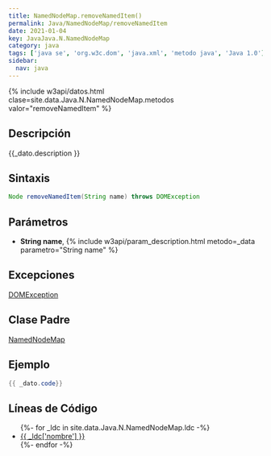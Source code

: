 ```yaml
---
title: NamedNodeMap.removeNamedItem()
permalink: Java/NamedNodeMap/removeNamedItem
date: 2021-01-04
key: JavaJava.N.NamedNodeMap
category: java
tags: ['java se', 'org.w3c.dom', 'java.xml', 'metodo java', 'Java 1.0']
sidebar: 
  nav: java
---
```


{% include w3api/datos.html clase=site.data.Java.N.NamedNodeMap.metodos valor="removeNamedItem" %}

## Descripción
{{_dato.description }}

## Sintaxis
~~~java
Node removeNamedItem(String name) throws DOMException
~~~

## Parámetros
* **String name**,  {% include w3api/param_description.html metodo=_data parametro="String name" %}

## Excepciones
[DOMException](/Java/DOMException/)

## Clase Padre
[NamedNodeMap](/Java/NamedNodeMap/)

## Ejemplo
~~~java
{{ _dato.code}}
~~~

## Líneas de Código
<ul>
{%- for _ldc in site.data.Java.N.NamedNodeMap.ldc -%}
   <li>
       <a href="{{_ldc['url'] }}">{{ _ldc['nombre'] }}</a>
   </li>
{%- endfor -%}
</ul>
